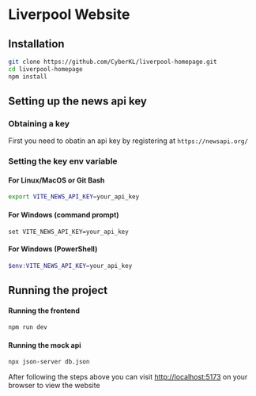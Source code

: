 # Liverpool Website


## Installation

```bash
git clone https://github.com/CyberKL/liverpool-homepage.git
cd liverpool-homepage
npm install
```

## Setting up the news api key

### Obtaining a key
First you need to obatin an api key by registering at `https://newsapi.org/`

### Setting the key env variable

#### For Linux/MacOS or Git Bash
``` bash
export VITE_NEWS_API_KEY=your_api_key
```

#### For Windows (command prompt)
``` batch
set VITE_NEWS_API_KEY=your_api_key
```

#### For Windows (PowerShell)
``` PowerShell
$env:VITE_NEWS_API_KEY=your_api_key
```

## Running the project

#### Running the frontend
```bash
npm run dev
```

#### Running the mock api
```bash
npx json-server db.json
```


After following the steps above you can visit [http://localhost:5173](http://localhost:5173) on your browser to view the website